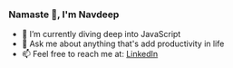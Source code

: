 ### Namaste 🙏, I'm Navdeep

- 🌱 I’m currently diving deep into JavaScript
- 💬 Ask me about anything that's add productivity in life
- 📫 Feel free to reach me at: [LinkedIn](https://linkedin.com/in/navdeeprthr)

<!--
**navdeeprthr/navdeeprthr** is a ✨ _special_ ✨ repository because its `README.md` (this file) appears on your GitHub profile.

Here are some ideas to get you started:

- 🔭 I’m currently working on ...
- 🌱 I’m currently learning ...
- 👯 I’m looking to collaborate on ...
- 🤔 I’m looking for help with ...
- 💬 Ask me about ...
- 📫 How to reach me: ...
- 😄 Pronouns: ...
- ⚡ Fun fact:
-->
